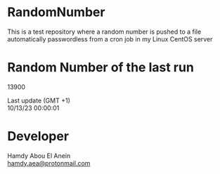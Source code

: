 # RandomNumber    
This is a test repository where a random number is pushed to a file automatically passwordless from a cron job in my Linux CentOS server    
# Random Number of the last run   
13900
      
Last update (GMT +1)    
10/13/23 00:00:01
# Developer    
Hamdy Abou El Anein   
hamdy.aea@protonmail.com
